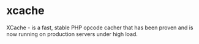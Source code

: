 # xcache
XCache - is a fast, stable ​PHP opcode cacher that has been proven and is now running on production servers under high load.
